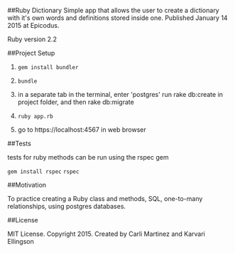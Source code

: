 ##Ruby Dictionary
Simple app that allows the user to create a dictionary with it's own words and definitions stored inside one. Published January 14 2015 at Epicodus.


Ruby version 2.2

##Project Setup

1. `gem install bundler`
5.   `bundle`
6. in a separate tab in the terminal, enter 'postgres'
    run rake db:create in project folder, and then rake db:migrate
7.   `ruby app.rb`

8. go to https://localhost:4567 in web browser

##Tests

tests for ruby methods can be run using the rspec gem

`gem install rspec`
`rspec`

##Motivation

To practice creating a Ruby class and methods, SQL, one-to-many relationships, using postgres databases.

##License

MIT License. Copyright 2015. Created by Carli Martinez and Karvari Ellingson
